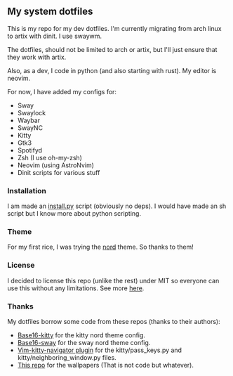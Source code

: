 ## My system dotfiles

This is my repo for my dev dotfiles. I'm currently migrating from arch linux to artix with dinit. I use swaywm. 

The dotfiles, should not be limited to arch or artix, but I'll just ensure that they work with artix.

Also, as a dev, I code in python (and also starting with rust). My editor is neovim.

For now, I have added my configs for:

- Sway
- Swaylock
- Waybar
- SwayNC
- Kitty
- Gtk3
- Spotifyd
- Zsh (I use oh-my-zsh)
- Neovim (using AstroNvim)
- Dinit scripts for various stuff

### Installation

I am made an [install.py](https://github.com/Padelvi/dotfiles/blob/main/install.py) script (obviously no deps). I would have made an sh script but I know more about python scripting.

### Theme

For my first rice, I was trying the [nord](https://github.com/nordtheme/nord) theme. So thanks to them!

### License

I decided to license this repo (unlike the rest) under MIT so everyone can use this without any limitations. See more [here](https://github.com/Padelvi/dotfiles/blob/main/LICENSE).

### Thanks

My dotfiles borrow some code from these repos (thanks to their authors):

- [Base16-kitty](https://github.com/kdrag0n/base16-kitty) for the kitty nord theme config.
- [Base16-sway](https://github.com/rkubosz/base16-sway) for the sway nord theme config.
- [Vim-kitty-navigator plugin](https://github.com/knubie/vim-kitty-navigator) for the kitty/pass_keys.py and kitty/neighboring_window.py files.
- [This repo](https://github.com/cafecitohippo/nordicvectors) for the wallpapers (That is not code but whatever).
